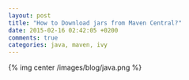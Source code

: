 ```yaml
---
layout: post
title: "How to Download jars from Maven Central?"
date: 2015-02-16 02:42:05 +0200
comments: true
categories: java, maven, ivy
---
```


{% img center /images/blog/java.png %}
